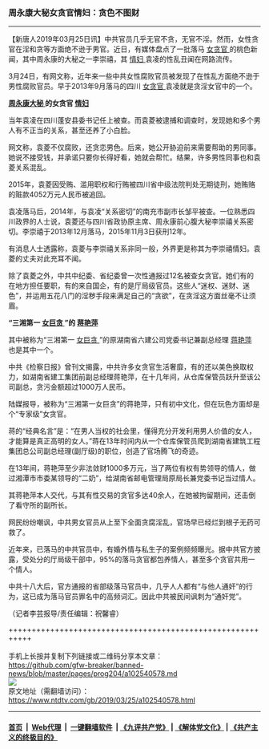 ### 周永康大秘女贪官情妇：贪色不图财
------------------------

<div class="post_content" itemprop="articleBody">
 <p>
  【新唐人2019年03月25日讯】中共官员几乎无官不贪，无官不淫。然而，女性贪官在淫和贪等方面绝不逊于男官。近日，有媒体盘点了一批落马
  <a href="https://www.ntdtv.com/gb/女贪官.htm">
   女贪官
  </a>
  的桃色新闻，其中周永康的大秘之一李崇禧，其
  <a href="https://www.ntdtv.com/gb/情妇.htm">
   情妇
  </a>
  袁凌的性乱丑闻在网路流传。
 </p>
 <p>
  3月24日，有网文称，近年来一些中共女性腐败官员被发现了在性乱方面绝不逊于男性腐败官员。早于2013年9月落马的四川
  <a href="https://www.ntdtv.com/gb/女贪官.htm">
   女贪官
  </a>
  袁凌就是贪淫女官中的一个。
 </p>
 <p>
  <strong>
   <a href="https://www.ntdtv.com/gb/周永康大秘.htm">
    周永康大秘
   </a>
   的女贪官
   <a href="https://www.ntdtv.com/gb/情妇.htm">
    情妇
   </a>
  </strong>
 </p>
 <p>
  当年袁凌在四川蓬安县委书记任上被查。而袁菱被逮捕和调查时，发现她和多个男人有不正当的关系，甚至还养了小白脸。
 </p>
 <p>
  网文称，袁菱不仅腐败，还贪恋男色。后来，她公开胁迫前来需要帮助的男同事。她说不接受钱，并承诺只要你长得好看，她就会帮忙。结果，许多男性同事也和袁菱关系混乱。
 </p>
 <p>
  2015年，袁菱因受贿、滥用职权和行贿被四川省中级法院判处无期徒刑，她贿赂的赃款4052万元人民币被追回。
 </p>
 <p>
  袁凌落马后，2014年，与袁凌“关系密切”的南充市副市长邹平被查。一位熟悉四川政界的人士说，袁菱还与四川省政协原主席、周永康前心腹大秘李崇禧关系密切。李崇禧于2013年12月落马，2015年11月3日获刑12年。
 </p>
 <p>
  有消息人士透露称，袁菱与李崇禧关系非同一般，外界更是称其为李崇禧情妇。袁菱的丈夫对此充耳不闻。
 </p>
 <p>
  除了袁菱之外，中共中纪委、省纪委曾一次性通报过12名被查女贪官。她们有的在地方担任要职，有的来自国企，有的是厅局级官员。这些人“迷权、迷财、迷色”，并运用五花八门的淫秽手段来满足自己的“贪欲”，在贪淫这方面丝毫不让须眉。
 </p>
 <p>
  <strong>
   “三湘第一
   <a href="https://www.ntdtv.com/gb/女巨贪.htm">
    女巨贪
   </a>
   ”的
   <a href="https://www.ntdtv.com/gb/蒋艳萍.htm">
    蒋艳萍
   </a>
  </strong>
 </p>
 <p>
  其中被称为“三湘第一
  <a href="https://www.ntdtv.com/gb/女巨贪.htm">
   女巨贪
  </a>
  ”的原湖南省六建公司党委书记兼副总经理
  <a href="https://www.ntdtv.com/gb/蒋艳萍.htm">
   蒋艳萍
  </a>
  也是其中一个。
 </p>
 <p>
  中共《检察日报》曾刊文揭露，中共许多女贪官生活奢靡，有的还以美色换取权力，如湖南省建工集团前副总经理蒋艳萍，在十几年间，从仓库保管员跃升至该公司副总，贪污金额超过1000万人民币。
 </p>
 <p>
  陆媒报导，被称为“三湘第一女巨贪”的蒋艳萍，只有初中文化，但在玩色方面却是个“专家级”女贪官。
 </p>
 <p>
  蒋的“经典名言”是：“在男人当权的社会里，懂得充分开发利用男人价值的女人，才能算是真正高明的女人。”蒋在13年时间内从一个仓库保管员爬到湖南省建筑工程集团总公司副总经理(副厅级)的职位，创造了官场腾飞的奇迹。
 </p>
 <p>
  在13年间，蒋艳萍至少非法敛财1000多万元，当了两位有权有势领导的情人，做过湘潭市市委某领导的“二奶”，给湖南省邮电管理局原局长兼党委书记当过情人。
 </p>
 <p>
  其蒋艳萍本人交代，与其有性交易的贪官多达40余人，在她被拘留期间，还击倒了看守所的副所长。
 </p>
 <p>
  网民纷纷嘲讽，中共男女官员从上至下全面贪腐淫乱，官场早已经烂到根子无药可救了。
 </p>
 <p>
  近年来，已落马的中共官员中，有婚外情与私生子的案例频频曝光。据中共官方披露，受处分的厅局级干部中，95%的落马贪官都包养情人，甚至多个贪官共用一个情人。
 </p>
 <p>
  中共十八大后，官方通报的省部级落马官员中，几乎人人都有“与他人通奸”的行为，这已成为落马官员罪名中的高频词汇。因此中共被民间讽刺为“通奸党”。
 </p>
 <p>
  （记者李芸报导/责任编辑：祝馨睿）
 </p>
 <div class="single_ad">
 </div>
</div>

+++++++++++++++++++++++++++++++++++++++++++++++++++++++++++<br/><br/>
手机上长按并复制下列链接或二维码分享本文章：<br/>
https://github.com/gfw-breaker/banned-news/blob/master/pages/prog204/a102540578.md <br/>
<a href='https://github.com/gfw-breaker/banned-news/blob/master/pages/prog204/a102540578.md'><img src='https://github.com/gfw-breaker/banned-news/blob/master/pages/prog204/a102540578.md.png'/></a> <br/>
原文地址（需翻墙访问）：https://www.ntdtv.com/gb/2019/03/25/a102540578.html


------------------------
#### [首页](https://github.com/gfw-breaker/banned-news/blob/master/README.md) &nbsp;|&nbsp; [Web代理](https://github.com/labour-camp/helloworld) &nbsp;|&nbsp; [一键翻墙软件](https://github.com/gfw-breaker/nogfw/blob/master/README.md) &nbsp;| [《九评共产党》](https://github.com/gfw-breaker/9ping.md/blob/master/README.md#九评之一评共产党是什么) | [《解体党文化》](https://github.com/gfw-breaker/jtdwh.md/blob/master/README.md) | [《共产主义的终极目的》](https://github.com/gfw-breaker/gczydzjmd.md/blob/master/README.md)

